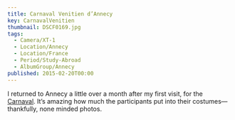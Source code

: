 ```yaml
---
title: Carnaval Venitien d’Annecy
key: CarnavalVenitien
thumbnail: DSCF0169.jpg
tags:
  - Camera/XT-1
  - Location/Annecy
  - Location/France
  - Period/Study-Abroad
  - AlbumGroup/Annecy
published: 2015-02-20T00:00
---
```

I returned to Annecy a little over a month after my first visit, for the [Carnaval](https://www.lac-annecy.com/fete-et-manifestation/1/146349-carnaval-venitien.html). It’s amazing how much the participants put into their costumes—thankfully, none minded photos.
